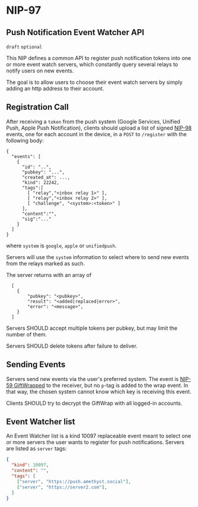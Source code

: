 NIP-97
======

Push Notification Event Watcher API
-----------------------------------

`draft` `optional`

This NIP defines a common API to register push notification tokens into one or more event watch servers, which constantly query several relays to notify users on new events. 

The goal is to allow users to choose their event watch servers by simply adding an http address to their account. 

## Registration Call

After receiving a `token` from the push system (Google Services, Unified Push, Apple Push Notification), clients should upload a list of signed [NIP-98](98.md) events, one for each account in the device, in a `POST` to `/register` with the following body:

```jsonc
{
  "events": [ 
    {
      "id": "..",
      "pubkey": "...",
      "created_at": ...,
      "kind": 22242,
      "tags":[
        [ "relay","<inbox relay 1>" ],
        [ "relay","<inbox relay 2>" ],
        [ "challenge", "<system>:<token>" ]
      ],
      "content":"",
      "sig":"..."
    }
  ]
}
```

where `system` is `google`, `apple` or `unifiedpush`.

Servers will use the `system` information to select where to send new events from the relays marked as such.

The server returns with an array of 

```jsonc
  [
    {
        "pubkey": "<pubkey>",
        "result": "<added|replaced|error>",
        "error": "<message>",
    }
  ]
```

Servers SHOULD accept multiple tokens per pubkey, but may limit the number of them.

Servers SHOULD delete tokens after failure to deliver.

## Sending Events

Servers send new events via the user's preferred system. The event is [NIP-59 GiftWrapped](59.md) to the receiver, but no `p`-tag is added to the wrap event. In that way, the chosen system cannot know which key is receiving this event.

Clients SHOULD try to decrypt the GiftWrap with all logged-in accounts. 

## Event Watcher list

An Event Watcher list is a kind 10097 replaceable event meant to select one or more servers the user wants to register for push notifications. Servers are listed as `server` tags:

```json
{
  "kind": 10097,
  "content": "",
  "tags": [
    ["server", "https://push.amethyst.social"],
    ["server", "https://server2.com"],
  ]
}
```
